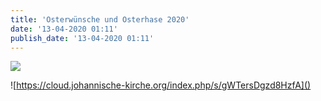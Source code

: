 ```yaml
---
title: 'Osterwünsche und Osterhase 2020'
date: '13-04-2020 01:11'
publish_date: '13-04-2020 01:11'
---
```


![](https://cloud.johannische-kirche.org/index.php/s/gWTersDgzd8HzfA)

![https://cloud.johannische-kirche.org/index.php/s/gWTersDgzd8HzfA]()